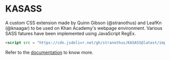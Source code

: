 # KASASS

A custom CSS extension made by Quinn Gibson (@stranothus) and LeafKn (@knaagar) to be used on Khan Academy's webpage environment.
Various SASS fatures have been implemented using JavaScript RegEx.

```HTML
<script src = "https://cdn.jsdelivr.net/gh/stranothus/KASASS@latest/importless.js"></script>
```

Refer to the [documentation](https://github.com/stranothus/KASASS/blob/master/documentation.md) to know more.
